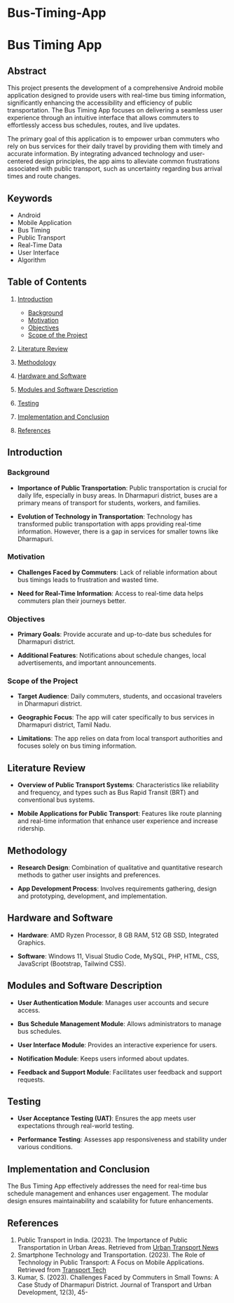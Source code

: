 # Bus-Timing-App
# Bus Timing App

## Abstract

This project presents the development of a comprehensive Android mobile application designed to provide users with real-time bus timing information, significantly enhancing the accessibility and efficiency of public transportation. The Bus Timing App focuses on delivering a seamless user experience through an intuitive interface that allows commuters to effortlessly access bus schedules, routes, and live updates. 

The primary goal of this application is to empower urban commuters who rely on bus services for their daily travel by providing them with timely and accurate information. By integrating advanced technology and user-centered design principles, the app aims to alleviate common frustrations associated with public transport, such as uncertainty regarding bus arrival times and route changes.

## Keywords

- Android
- Mobile Application
- Bus Timing
- Public Transport
- Real-Time Data
- User Interface
- Algorithm

## Table of Contents

1. [Introduction](#introduction)
   - [Background](#background)
   - [Motivation](#motivation)
   - [Objectives](#objectives)
   - [Scope of the Project](#scope-of-the-project)

2. [Literature Review](#literature-review)

3. [Methodology](#methodology)

4. [Hardware and Software](#hardware-and-software)

5. [Modules and Software Description](#modules-and-software-description)

6. [Testing](#testing)

7. [Implementation and Conclusion](#implementation-and-conclusion)

8. [References](#references)

## Introduction

### Background

- **Importance of Public Transportation**: Public transportation is crucial for daily life, especially in busy areas. In Dharmapuri district, buses are a primary means of transport for students, workers, and families.

- **Evolution of Technology in Transportation**: Technology has transformed public transportation with apps providing real-time information. However, there is a gap in services for smaller towns like Dharmapuri.

### Motivation

- **Challenges Faced by Commuters**: Lack of reliable information about bus timings leads to frustration and wasted time.

- **Need for Real-Time Information**: Access to real-time data helps commuters plan their journeys better.

### Objectives

- **Primary Goals**: Provide accurate and up-to-date bus schedules for Dharmapuri district.

- **Additional Features**: Notifications about schedule changes, local advertisements, and important announcements.

### Scope of the Project

- **Target Audience**: Daily commuters, students, and occasional travelers in Dharmapuri district.

- **Geographic Focus**: The app will cater specifically to bus services in Dharmapuri district, Tamil Nadu.

- **Limitations**: The app relies on data from local transport authorities and focuses solely on bus timing information.

## Literature Review

- **Overview of Public Transport Systems**: Characteristics like reliability and frequency, and types such as Bus Rapid Transit (BRT) and conventional bus systems.

- **Mobile Applications for Public Transport**: Features like route planning and real-time information that enhance user experience and increase ridership.

## Methodology

- **Research Design**: Combination of qualitative and quantitative research methods to gather user insights and preferences.

- **App Development Process**: Involves requirements gathering, design and prototyping, development, and implementation.

## Hardware and Software

- **Hardware**: AMD Ryzen Processor, 8 GB RAM, 512 GB SSD, Integrated Graphics.

- **Software**: Windows 11, Visual Studio Code, MySQL, PHP, HTML, CSS, JavaScript (Bootstrap, Tailwind CSS).

## Modules and Software Description

- **User  Authentication Module**: Manages user accounts and secure access.

- **Bus Schedule Management Module**: Allows administrators to manage bus schedules.

- **User  Interface Module**: Provides an interactive experience for users.

- **Notification Module**: Keeps users informed about updates.

- **Feedback and Support Module**: Facilitates user feedback and support requests.

## Testing

- **User  Acceptance Testing (UAT)**: Ensures the app meets user expectations through real-world testing.

- **Performance Testing**: Assesses app responsiveness and stability under various conditions.

## Implementation and Conclusion

The Bus Timing App effectively addresses the need for real-time bus schedule management and enhances user engagement. The modular design ensures maintainability and scalability for future enhancements.

## References

1. Public Transport in India. (2023). The Importance of Public Transportation in Urban Areas. Retrieved from [Urban Transport News](https://www.urbantransportnews.com/publictransport-india)
2. Smartphone Technology and Transportation. (2023). The Role of Technology in Public Transport: A Focus on Mobile Applications. Retrieved from [Transport Tech](https://www.transporttech.com/mobile-apps-public-transport)
3. Kumar, S. (2023). Challenges Faced by Commuters in Small Towns: A Case Study of Dharmapuri District. Journal of Transport and Urban Development, 12(3), 45-
